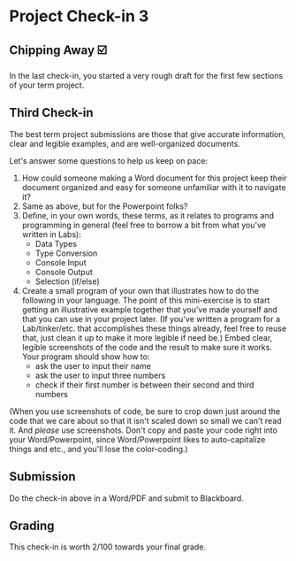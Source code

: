 # Project Check-in 3

## Chipping Away ☑️

In the last check-in, you started a very rough draft for the first few sections of your term project.

## Third Check-in

The best term project submissions are those that give accurate information, clear and legible examples, and are well-organized documents.

Let's answer some questions to help us keep on pace:

1. How could someone making a Word document for this project keep their document organized and easy for someone unfamiliar with it to navigate it?
2. Same as above, but for the Powerpoint folks?
3. Define, in your own words, these terms, as it relates to programs and programming in general (feel free to borrow a bit from what you've written in Labs):
    - Data Types
    - Type Conversion
    - Console Input
    - Console Output
    - Selection (if/else)
4. Create a small program of your own that illustrates how to do the following in your language. The point of this mini-exercise is to start getting an illustrative example together that you've made yourself and that you can use in your project later. (If you've written a program for a Lab/tinker/etc. that accomplishes these things already, feel free to reuse that, just clean it up to make it more legible if need be.) Embed clear, legible screenshots of the code and the result to make sure it works. Your program should show how to:
    - ask the user to input their name
    - ask the user to input three numbers
    - check if their first number is between their second and third numbers

(When you use screenshots of code, be sure to crop down just around the code that we care about so that it isn't scaled down so small we can't read it. And *please* use screenshots. Don't copy and paste your code right into your Word/Powerpoint, since Word/Powerpoint likes to auto-capitalize things and etc., and you'll lose the color-coding.)

## Submission

Do the check-in above in a Word/PDF and submit to Blackboard.

## Grading

This check-in is worth 2/100 towards your final grade.